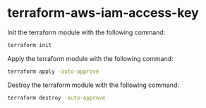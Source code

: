 # terraform-aws-iam-access-key

Init the terraform module with the following command:
```bash
terraform init
```

Apply the terraform module with the following command:
```bash
terraform apply -auto-approve
```

Destroy the terraform module with the following command:
```bash
terraform destroy -auto-approve
```
